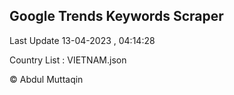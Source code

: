 

## Google Trends Keywords Scraper 
 
Last Update 13-04-2023 , 04:14:28

Country List :
VIETNAM.json



© Abdul Muttaqin 
